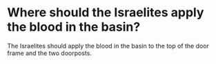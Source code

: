 # Where should the Israelites apply the blood in the basin?

The Israelites should apply the blood in the basin to the top of the door frame and the two doorposts.
